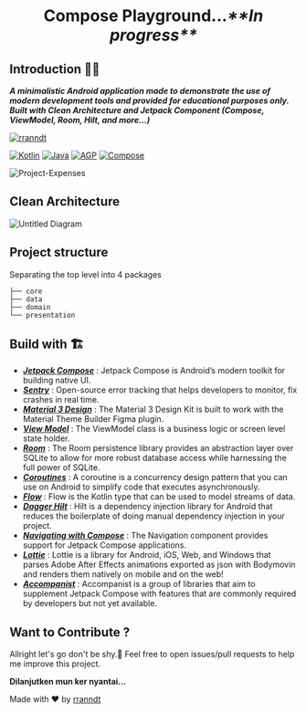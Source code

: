 <h1 align="center">Compose Playground...<i>**In progress**</i></h1>

## Introduction 🙋‍♂️

***A minimalistic Android application made to demonstrate the use of modern development tools and provided for educational purposes only. Built with Clean Architecture and Jetpack Component (Compose, ViewModel, Room, Hilt, and more...)***

[![rranndt](https://circleci.com/gh/rranndt/Long_live_my_money.svg?style=shield)](https://circleci.com/gh/rranndt/Long_live_my_money?branch=main)

[![Kotlin](https://img.shields.io/badge/Kotlin-1.8.10-green.svg)](https://kotlinlang.org/docs/releases.html) [![Java](https://img.shields.io/badge/Java-11-green.svg)](https://jdk.java.net/11/) [![AGP](https://img.shields.io/badge/AGP-7.4.2-green.svg)](https://docs.gradle.org/7.4.2/release-notes.html) [![Compose](https://img.shields.io/badge/Compose-1.4.1-green.svg)](https://developer.android.com/jetpack/compose)

![Project-Expenses](https://user-images.githubusercontent.com/65359346/230407575-10f4a83e-0663-4b71-9fdd-0036bbfca752.png)

## Clean Architecture
![Untitled Diagram](https://user-images.githubusercontent.com/65359346/230699718-2590b34f-7815-4d16-99c2-ead196702f7f.jpg)

## Project structure

Separating the top level into 4 packages

```
├── core
├── data
├── domain
└── presentation
```

## Build with :building_construction:	
- <a href="https://developer.android.com/jetpack/compose">***Jetpack Compose***</a> : Jetpack Compose is Android’s modern toolkit for building native UI.
- <a href="https://sentry.io/">***Sentry***</a> : Open-source error tracking that helps developers to monitor, fix crashes in real time.
- <a href="https://m3.material.io/">***Material 3 Design***</a> : The Material 3 Design Kit is built to work with the Material Theme Builder Figma plugin.
- <a href="https://developer.android.com/topic/libraries/architecture/viewmodel">***View Model***</a> : The ViewModel class is a business logic or screen level state holder. 
- <a href="https://developer.android.com/training/data-storage/room">***Room***</a> : The Room persistence library provides an abstraction layer over SQLite to allow for more robust database access while harnessing the full power of SQLite.
- <a href="https://kotlinlang.org/docs/coroutines-overview.html">***Coroutines***</a> : A coroutine is a concurrency design pattern that you can use on Android to simplify code that executes asynchronously.
- <a href="https://developer.android.com/kotlin/flow">***Flow***</a> : Flow is the Kotlin type that can be used to model streams of data.
- <a href="https://developer.android.com/training/dependency-injection/hilt-android">***Dagger Hilt***</a> : Hilt is a dependency injection library for Android that reduces the boilerplate of doing manual dependency injection in your project. 
- <a href="https://developer.android.com/jetpack/compose/navigation">***Navigating with Compose***</a> : The Navigation component provides support for Jetpack Compose applications.
- <a href="http://airbnb.io/lottie/#/android-compose">***Lottie***</a> : Lottie is a library for Android, iOS, Web, and Windows that parses Adobe After Effects animations exported as json with Bodymovin and renders them natively on mobile and on the web!
- <a href="https://github.com/google/accompanist">***Accompanist***</a> : Accompanist is a group of libraries that aim to supplement Jetpack Compose with features that are commonly required by developers but not yet available.

## Want to Contribute ?
Allright let's go don't be shy.:love_you_gesture: Feel free to open issues/pull requests to help me improve this project.

**Dilanjutken mun ker nyantai...**

<p>Made with ❤️ by <a href="https://www.instagram.com/rranndt/">rranndt</a></p>
